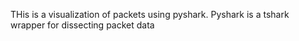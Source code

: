 THis is a visualization of packets using pyshark. Pyshark is a tshark 
wrapper for dissecting packet data
